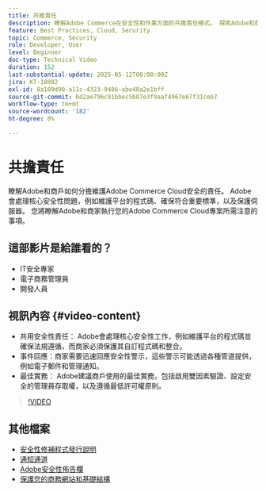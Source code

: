 ```yaml
---
title: 共擔責任
description: 瞭解Adobe Commerce在安全性和作業方面的共擔責任模式。 探索Adobe和商戶的關鍵角色。
feature: Best Practices, Cloud, Security
topic: Commerce, Security
role: Developer, User
level: Beginner
doc-type: Technical Video
duration: 152
last-substantial-update: 2025-05-12T00:00:00Z
jira: KT-18082
exl-id: 8a109d90-a11c-4323-9486-abe48a2e1bff
source-git-commit: bd2ae796c91bbec5b07e3f9aaf4967e67f31ceb7
workflow-type: tm+mt
source-wordcount: '182'
ht-degree: 0%

---
```


# 共擔責任

瞭解Adobe和商戶如何分擔維護Adobe Commerce Cloud安全的責任。 Adobe會處理核心安全性問題，例如維護平台的程式碼、確保符合重要標準，以及保護伺服器。 您將瞭解Adobe和商家執行您的Adobe Commerce Cloud專案所需注意的事項。

## 這部影片是給誰看的？

* IT安全專家
* 電子商務管理員
* 開發人員

## 視訊內容 {#video-content}

* 共用安全性責任： Adobe會處理核心安全性工作，例如維護平台的程式碼並確保法規遵循，而商家必須保護其自訂程式碼和整合。
* 事件回應：商家需要迅速回應安全性警示，這些警示可能透過各種管道提供，例如電子郵件和管理通知。
* 最佳實務： Adobe建議商戶使用的最佳實務，包括啟用雙因素驗證、設定安全的管理員存取權，以及遵循最低許可權原則。

>[!VIDEO](https://video.tv.adobe.com/v/3458392/?learn=on&enablevpops)

## 其他檔案

* [安全性修補程式發行說明](https://experienceleague.adobe.com/zh-hant/docs/commerce-operations/release/notes/security-patches/overview)
* [通知通道](https://business.adobe.com/blog/introducing-enhanced-security-patch-deployment-and-communications-in-adobe-commerce#proactive-communication--keeping-customers-informed)
* [Adobe安全性佈告欄](https://helpx.adobe.com/search.html?q=security%2520updates%2520commerce&context=https%253A%252F%252Fhelpx.adobe.com%252Fsupport.html)
* [保護您的商務網站和基礎結構](https://experienceleague.adobe.com/zh-hant/docs/commerce-operations/implementation-playbook/best-practices/launch/security-best-practices)
